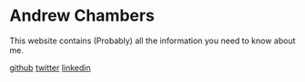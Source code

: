 Andrew Chambers
==============

This website contains (Probably) all the information you need to know about me.

[github](http://www.github.com/andrewrchambers)
[twitter](http://twitter.com/andychambre)
[linkedin](https://uk.linkedin.com/in/andrewrchambers)
